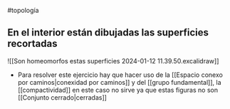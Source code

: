 #topología 

## En el interior están dibujadas las superficies recortadas

![[Son homeomorfos estas superficies 2024-01-12 11.39.50.excalidraw]]

- Para resolver este ejercicio hay que hacer uso de la [[Espacio conexo por caminos|conexidad por caminos]] y del [[grupo fundamental]], la [[compactividad]] en este caso no sirve ya que estas figuras no son [[Conjunto cerrado|cerradas]]